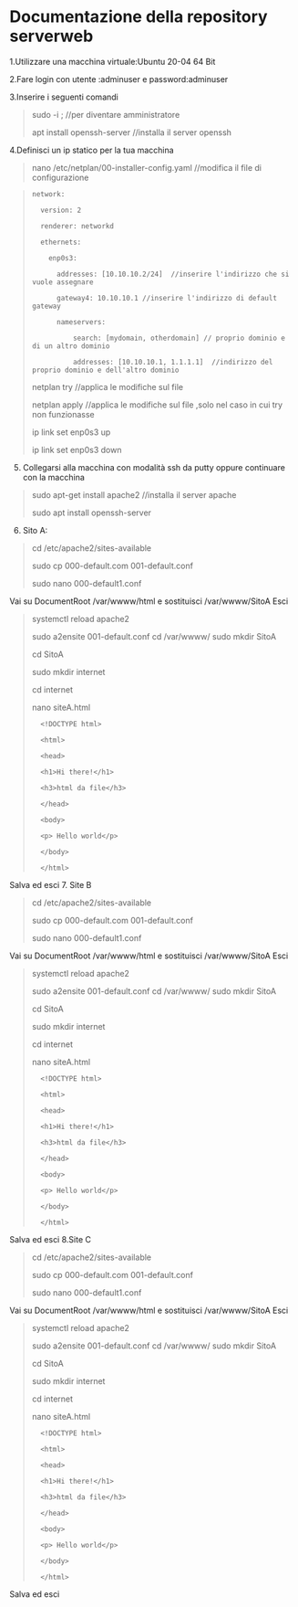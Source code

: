 
# Documentazione della repository serverweb

1.Utilizzare una macchina virtuale:Ubuntu 20-04 64 Bit

2.Fare login con utente :adminuser e password:adminuser

3.Inserire i seguenti comandi

>sudo -i ; //per diventare amministratore
>
>apt install openssh-server //installa il server openssh
>
4.Definisci un ip statico per la tua macchina

>nano /etc/netplan/00-installer-config.yaml //modifica il file di configurazione

>
>
>     network:
>
>       version: 2
>
>       renderer: networkd
>
>       ethernets:
>
>         enp0s3:
>     
>           addresses: [10.10.10.2/24]  //inserire l'indirizzo che si vuole assegnare
>
>           gateway4: 10.10.10.1 //inserire l'indirizzo di default gateway
>
>           nameservers:
>
>               search: [mydomain, otherdomain] // proprio dominio e di un altro dominio
>
>               addresses: [10.10.10.1, 1.1.1.1]  //indirizzo del proprio dominio e dell'altro dominio
>
>netplan try //applica le modifiche sul file
>
>netplan apply //applica le modifiche sul file ,solo nel caso in cui try non funzionasse
>
>ip link set enp0s3 up
>
>ip link set enp0s3 down

5. Collegarsi alla macchina con modalità ssh da putty oppure continuare con la macchina

>sudo apt-get install apache2 //installa il server apache
>
>sudo apt install openssh-server
>
6. Sito A:
>cd /etc/apache2/sites-available
>
>sudo cp 000-default.com 001-default.conf
>
>sudo nano 000-default1.conf
>
Vai su DocumentRoot /var/wwww/html e sostituisci /var/wwww/SitoA
Esci
>
>systemctl reload apache2
>
>sudo a2ensite 001-default.conf
>cd /var/wwww/
>sudo mkdir SitoA
>
>cd SitoA
>
>sudo mkdir internet
>
>cd internet
>
>nano siteA.html
>
>
>
>
>       <!DOCTYPE html>
>
>       <html>
>
>       <head>
>
>       <h1>Hi there!</h1>
>
>       <h3>html da file</h3>
>
>       </head>
>
>       <body>
>
>       <p> Hello world</p>
>
>       </body>
>
>       </html>
>
>
Salva ed esci
7. Site B
>cd /etc/apache2/sites-available
>
>sudo cp 000-default.com 001-default.conf
>
>sudo nano 000-default1.conf
>
Vai su DocumentRoot /var/wwww/html e sostituisci /var/wwww/SitoA
Esci
>
>systemctl reload apache2
>
>sudo a2ensite 001-default.conf
>cd /var/wwww/
>sudo mkdir SitoA
>
>cd SitoA
>
>sudo mkdir internet
>
>cd internet
>
>nano siteA.html
>
>
>
>
>       <!DOCTYPE html>
>
>       <html>
>
>       <head>
>
>       <h1>Hi there!</h1>
>
>       <h3>html da file</h3>
>
>       </head>
>
>       <body>
>
>       <p> Hello world</p>
>
>       </body>
>
>       </html>
>
>
Salva ed esci
8.Site C
>cd /etc/apache2/sites-available
>
>sudo cp 000-default.com 001-default.conf
>
>sudo nano 000-default1.conf
>
Vai su DocumentRoot /var/wwww/html e sostituisci /var/wwww/SitoA
Esci
>
>systemctl reload apache2
>
>sudo a2ensite 001-default.conf
>cd /var/wwww/
>sudo mkdir SitoA
>
>cd SitoA
>
>sudo mkdir internet
>
>cd internet
>
>nano siteA.html
>
>
>       <!DOCTYPE html>
>
>       <html>
>
>       <head>
>
>       <h1>Hi there!</h1>
>
>       <h3>html da file</h3>
>
>       </head>
>
>       <body>
>
>       <p> Hello world</p>
>
>       </body>
>
>       </html>
>
>
Salva ed esci
